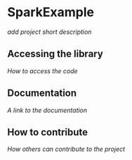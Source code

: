 # SparkExample

*add project short description*

## Accessing the library

*How to access the code*

## Documentation

*A link to the documentation*

## How to contribute

*How others can contribute to the project*